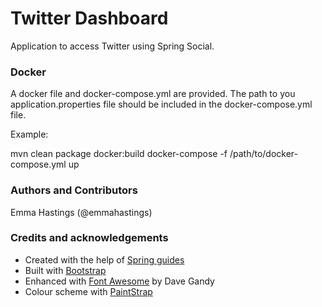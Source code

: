 # Twitter Dashboard
Application to access Twitter using Spring Social.

### Docker

A docker file and docker-compose.yml are provided. 
The path to you application.properties file should be included in the docker-compose.yml file.

Example:

mvn clean package docker:build
docker-compose -f /path/to/docker-compose.yml up

### Authors and Contributors
Emma Hastings (@emmahastings)

### Credits and acknowledgements
* Created with the help of [Spring guides](https://spring.io/guides)
* Built with [Bootstrap](http://getbootstrap.com/)
* Enhanced with [Font Awesome](http://fontawesome.io) by Dave Gandy
* Colour scheme with [PaintStrap](http://paintstrap.com/)